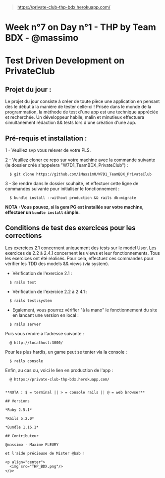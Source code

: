 > https://private-club-thp-bdx.herokuapp.com/

# Week n°7 on Day n°1 - THP by Team BDX - @massimo
# Test Driven Development on PrivateClub

## Projet du jour :

Le projet du jour consiste à créer de toute pièce une application en pensant dès le début à la manière de tester celle-ci ! Prisée dans le monde de la programmation, la méthode de test d'une app est une technique appréciée et recherchée. Un développeur habile, malin et minutieux effectuera simultanément rédaction && tests lors d'une création d'une app.

## Pré-requis et installation :

1 - Veuillez svp vous relever de votre PLS.

2 - Veuillez cloner ce repo sur votre machine avec la commande suivante (le dossier créé s'appelera "W7D1_TeamBDX_PrivateClub") :

```
  $ git clone https://github.com/iMassim0/W7D1_TeamBDX_PrivateClub
```

3 - Se rendre dans le dossier souhaité, et effectuer cette ligne de commandes suivante pour initialiser le fonctionnement :

```
  $ bundle install --without production && rails db:migrate
```

**NOTA : Vous pouvez, si la gem PG est installée sur votre machine, effectuer un `bundle install` simple.**

## Conditions de test des exercices pour les corrections

Les exercices 2.1 concernent uniquement des tests sur le model User.
Les exercices de 2.2 à 2.4.1 concernent les views et leur fonctionnements.
Tous les exercices ont été réalisés.
Pour cela, effectuez ces commandes pour vérifier les TDD des models && views (via system).

  - Vérification de l'exercice 2.1 :
```
  $ rails test
```

- Vérification de l'exercice 2.2 à 2.4.1 :
```
  $ rails test:system
```

  - Egalement, vous pourrez vérifier "à la mano" le fonctionnement du site en lancant une version en local :
```
  $ rails server
```
Puis vous rendre à l'adresse suivante :
```
  @ http://localhost:3000/
```

Pour les plus hardis, un game peut se tenter via la console :
```
  $ rails console
```

Enfin, au cas ou, voici le lien en production de l'app :
```
  @ https://private-club-thp-bdx.herokuapp.com/


**NOTA : $ = terminal || > = console rails || @ = web browser**

## Versions

*Ruby 2.5.1*

*Rails 5.2.0*

*Bundle 1.16.1*

## Contributeur

@massimo - Maxime FLEURY

et l'aide précieuse de Mister @bab !

<p align="center">
  <img src="THP_BDX.png"/>
</p>
